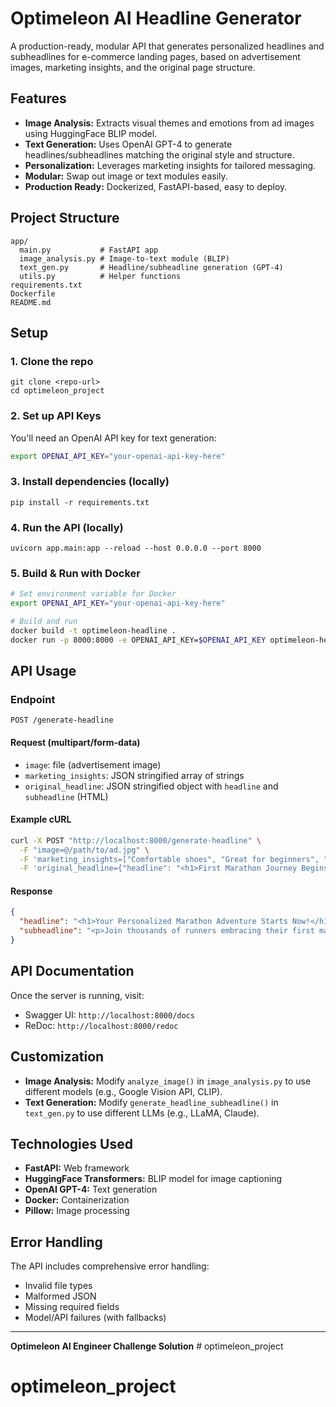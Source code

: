 # Optimeleon AI Headline Generator

A production-ready, modular API that generates personalized headlines and subheadlines for e-commerce landing pages, based on advertisement images, marketing insights, and the original page structure.

## Features
- **Image Analysis:** Extracts visual themes and emotions from ad images using HuggingFace BLIP model.
- **Text Generation:** Uses OpenAI GPT-4 to generate headlines/subheadlines matching the original style and structure.
- **Personalization:** Leverages marketing insights for tailored messaging.
- **Modular:** Swap out image or text modules easily.
- **Production Ready:** Dockerized, FastAPI-based, easy to deploy.

## Project Structure
```
app/
  main.py           # FastAPI app
  image_analysis.py # Image-to-text module (BLIP)
  text_gen.py       # Headline/subheadline generation (GPT-4)
  utils.py          # Helper functions
requirements.txt
Dockerfile
README.md
```

## Setup

### 1. Clone the repo
```
git clone <repo-url>
cd optimeleon_project
```

### 2. Set up API Keys
You'll need an OpenAI API key for text generation:
```bash
export OPENAI_API_KEY="your-openai-api-key-here"
```

### 3. Install dependencies (locally)
```
pip install -r requirements.txt
```

### 4. Run the API (locally)
```
uvicorn app.main:app --reload --host 0.0.0.0 --port 8000
```

### 5. Build & Run with Docker
```bash
# Set environment variable for Docker
export OPENAI_API_KEY="your-openai-api-key-here"

# Build and run
docker build -t optimeleon-headline .
docker run -p 8000:8000 -e OPENAI_API_KEY=$OPENAI_API_KEY optimeleon-headline
```

## API Usage

### Endpoint
`POST /generate-headline`

#### Request (multipart/form-data)
- `image`: file (advertisement image)
- `marketing_insights`: JSON stringified array of strings
- `original_headline`: JSON stringified object with `headline` and `subheadline` (HTML)

#### Example cURL
```bash
curl -X POST "http://localhost:8000/generate-headline" \
  -F "image=@/path/to/ad.jpg" \
  -F 'marketing_insights=["Comfortable shoes", "Great for beginners", "Lightweight design"]' \
  -F 'original_headline={"headline": "<h1>First Marathon Journey Begins.</h1>", "subheadline": "<p>Start your adventure today!</p>"}'
```

#### Response
```json
{
  "headline": "<h1>Your Personalized Marathon Adventure Starts Now!</h1>",
  "subheadline": "<p>Join thousands of runners embracing their first marathon with comfort and confidence.</p>"
}
```

## API Documentation
Once the server is running, visit:
- Swagger UI: `http://localhost:8000/docs`
- ReDoc: `http://localhost:8000/redoc`

## Customization
- **Image Analysis:** Modify `analyze_image()` in `image_analysis.py` to use different models (e.g., Google Vision API, CLIP).
- **Text Generation:** Modify `generate_headline_subheadline()` in `text_gen.py` to use different LLMs (e.g., LLaMA, Claude).

## Technologies Used
- **FastAPI:** Web framework
- **HuggingFace Transformers:** BLIP model for image captioning
- **OpenAI GPT-4:** Text generation
- **Docker:** Containerization
- **Pillow:** Image processing

## Error Handling
The API includes comprehensive error handling:
- Invalid file types
- Malformed JSON
- Missing required fields
- Model/API failures (with fallbacks)

---

**Optimeleon AI Engineer Challenge Solution** # optimeleon_project
# optimeleon_project

